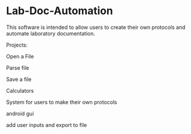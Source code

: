 # Lab-Doc-Automation
This software is intended to allow users to create their own protocols and automate laboratory documentation.

Projects:

Open a File

Parse file

Save a file

Calculators

System for users to make their own protocols

android gui

add user inputs and export to file
